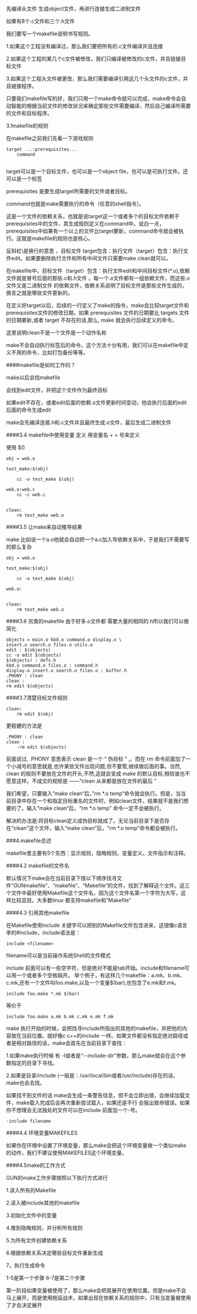 先编译头文件 生成object文件，再进行连接生成二进制文件

如果有8个.c文件和三个.h文件

我们要写一个makefile说明书写规则。

1.如果这个工程没有编译过，那么我们要把所有的.c文件编译并且连接

2.如果这个工程的某几个c文件被修改，我们只编译被修改的c文件，并且链接目标文件

3.如果这个工程头文件被更改，那么我们需要编译引用这几个头文件的c文件，并且链接程序。

只要我们makefile写的好，我们只用一个make命令就可以完成，make命令会自动智能的根据当前文件的修改状况来确定那些文件需要编译，然后自己编译所需要的文件和目标程序。

3.1makefile的规则

在makefile之前我们先看一下游戏规则

```
target ...:prerequisites...
	command
	
```

target可以是一个目标文件，也可以是一个object file，也可以是可执行文件。还可以是一个标签

prerequisites 是要生成target所需要的文件或者目标。

command也就是make需要执行的命令（任意的shell指令）。


这是一个文件的依赖关系，也就是说target这一个或者多个的目标文件依赖于prerequisites中的文件，其生成规则定义在command中。说白一点，prerequisites中如果有一个以上的文件比target要新，command命令就会被执行。这就是makefile的规则也是核心。

反斜杠\是换行的意思 ，目标文件 target包含：执行文件（target）包含：执行文件edit。如果要删除执行文件和所有中间文件只需要make clean就可以。

在makefile中，目标文件（target）包含：执行文件edit和中间目标文件(*.o),依赖文件就是冒号后面的那些.c和.h文件 。每一个.o文件都有一组依赖文件，而这些.o文件又是二进制文件 的依赖文件，依赖关系说明了目标文件是那些文件生成的，换言之就是哪些文件更新的。

在定义好target以后，后续的一行定义了make的指令，make会比较target文件和prerequisites文件的修改日期，如果 prerequisites 文件的日期要比 targets 文件的日期要新,或者 target 不存在的话,那么, make 就会执行后续定义的命令。

这里说明clean不是一个文件是一个动作名称

make不会自动执行标签后的命令，这个方法十分有用，我们可以在makefile中定义不用的命令，比如打包备份等等。

####makefile是如何工作的？

make以后会找makefile

会找到edit文件，并把这个文件作为最终目标

如果edit不存在，或者edit后面的依赖.o文件更新时间变动，他会执行后面的edit后面的命令生成edit

make会先编译连接.h和.c文件并且最终生成.o文件，最后生成二进制文件

####3.4 makefile中使用变量
定义 用变量名 + = 号来定义

使用 $()

	obj = web.o

	test_make:$(obj)

		cc -o test_make $(obj)

	web.o:web.c
		cc -c web.c


	clean:
		rm test_make web.o
		
####3.5 让make来自动推导结果

make 比如说一个a.o他就会自动把一个a.c加入导依赖关系中，于是我们不需要写的那么复杂

	obj = web.o

	test_make:$(obj)

		cc -o test_make $(obj)

	web.o:  


	clean:
		rm test_make web.o
		
####3.6 另类的makefile
由于好多.o文件都 需要大量的相同的.h所以我们可以做简化

	objects = main.o kbd.o command.o display.o \
	insert.o search.o files.o utils.o
	edit : $(objects)
	cc -o edit $(objects)
	$(objects) : defs.h
	kbd.o command.o files.o : command.h
	display.o insert.o search.o files.o : buffer.h
	.PHONY : clean
	clean :
	rm edit $(objects)

####3.7清楚目标文件规则

	clean:
		rm edit $(obj)
		
更稳健的方法是

	.PHONY : clean
	clean :
		-rm edit $(objects)


前面说过, .PHONY 意思表示 clean 是一个 “ 伪目标 ” ,。而在 rm 命令前面加了一个小减号的意思就是,也许某些文件出现问题,但不要管,继续做后面的事。当然, clean 的规则不要放在文件的开头,不然,这就会变成 make 的默认目标,相信谁也不愿意这样。不成文的规矩是 ——“clean 从来都是放在文件的最后 ”

我们希望，只要输入”make clean“后，”rm *.o temp“命令就会执行。但是，当当前目录中存在一个和指定目标重名的文件时，例如clean文件，结果就不是我们想要的了。输入”make clean“后，“rm *.o temp” 命令一定不会被执行。

解决的办法是:将目标clean定义成伪目标就成了。无论当前目录下是否存在“clean”这个文件，输入“make clean”后，“rm *.o temp”命令都会被执行。


###4.makefile总述

makefile里主要有5个东西：显示规则，隐晦规则，变量定义，文件指示和注释。

####4.2 makefile的文件名

默认情况下make会在当前目录下按以下顺序找寻文件“GUNmakefile”、“makefile”、“Makefile”的文件，找到了解释这个文件。这三个文件中最好使用Makefile这个文件名，因为这个文件名第一个字符为大写，这样比较显目。大多数linux 都支持makefile和“Makefile”


####4.3 引用其他makefile

在Makefile使用include 关键字可以把别的Makefile文件包含进来，这很像c语言李的#include，include语法是：

	include <filename>
	
filename可以是当前操作系统Shell的文件模式

include 前面可以有一些空字符，但是绝对不能是tab开始。include和filename可以用一个或者多个空格隔开。	举个例子，有这样几个makefile：a.mk、b.mk、c.mk,还有一个文件叫foo.make,以及一个变量$(bar),也包含了e.mk和f.mk。

	include foo.make *.mk $(bar)
	
等价于

	include foo.make a.mk b.mk c.mk e.mk f.mk
	
make 执行开始的时候，会把找寻include所指出的其他的makefile，并把他的内容放在当前位置。就好像c c++的include 一样。如果文件都没有指定绝对路径或者是相对路径的话，make会首先在当前目录下查找：

1.如果make执行时候 有 -I或者是“--include-dir”参数，那么make就会在这个参数指定的目录下寻找。

2.如果是目录<prefix>/include (一般是：/usr/local/bin或者/usr/include)存在的话，make也会去找。

如果找不到文件的话 make会生成一条警告信息，但不会立即出错，会继续加载文件，make载入完成后会再次重新尝试载入，如果还是不行 会报出致命错误。如果你不想理会无法独处的文件可以在include 前面加一个-号。

	-include filename
	
####4.4 环境变量MAKEFILES

如果你在环境中设置了环境变量，那么make会把这个环境变量做一个类似make的动作，我们不建议使用MAKEFILES这个环境变量。


####4.5make的工作方式

GUN的make工作步骤按照以下执行方式进行

1.读入所有的Makefile

2.读入被include其他的makefile

3.初始化文件中的变量

4.推到隐晦规则，并分析所有规则

5.为所有文件创建依赖关系

6.根据依赖关系决定哪些目标文件重新生成

7。执行生成命令

1-5是第一个步骤 6-7是第二个步骤

第一阶段如果变量被使用了，那么make会把其展开在使用位置。但是make不会马上展开，而是使用拖延战术，如果出现在依赖关系的规则中，只有当变量被使用了才会决定展开